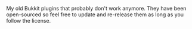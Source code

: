 My old Bukkit plugins that probably don't work anymore. They have been open-sourced so feel free to update and re-release them as long as you follow the license.
